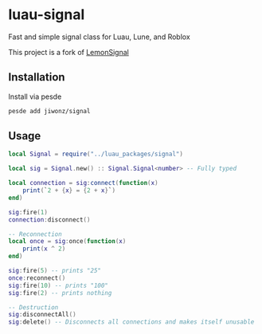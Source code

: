 # luau-signal
Fast and simple signal class for Luau, Lune, and Roblox

This project is a fork of [LemonSignal](https://github.com/Data-Oriented-House/LemonSignal)

## Installation
Install via pesde
```sh
pesde add jiwonz/signal
```

## Usage
```lua
local Signal = require("../luau_packages/signal")

local sig = Signal.new() :: Signal.Signal<number> -- Fully typed

local connection = sig:connect(function(x)
	print(`2 + {x} = {2 + x}`)
end)

sig:fire(1)
connection:disconnect()

-- Reconnection
local once = sig:once(function(x)
	print(x ^ 2)
end)

sig:fire(5) -- prints "25"
once:reconnect()
sig:fire(10) -- prints "100"
sig:fire(2) -- prints nothing

-- Destruction
sig:disconnectAll()
sig:delete() -- Disconnects all connections and makes itself unusable
```
